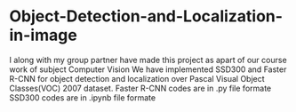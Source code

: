 # Object-Detection-and-Localization-in-image
I along with my group partner have made this project as apart of our course work of subject Computer Vision
We have implemented SSD300 and Faster R-CNN for  object detection and localization over Pascal Visual Object Classes(VOC) 2007 dataset.
Faster R-CNN codes are in .py file formate
SSD300 codes are in .ipynb file formate

